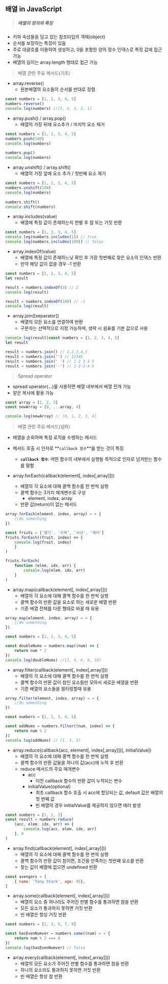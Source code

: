 ## 배열 in JavaScript

> ##### 배열의 정의와 특징

- 키와 속성들을 담고 있는 참조타입의 객체(object)
- 순서를 보장하는 특징이 있음
- 주로 대괄호를 이용하여 생성하고, 0을 포함한 양의 정수 인덱스로 특정 값에 접근 가능
- 배열의 길이는 array.length 형태로 접근 가능



> 배열 관련 주요 메서드(기초)

- array.reverse()
  - 원본배열의 요소들의 순서를 반대로 정렬

```javascript
const numbers = [1, 2, 3, 4, 5]
numbers.reverse()
console.log(numbers) //[5, 4, 3, 2, 1]
```



- array.push() / array.pop()
  - 배열의 가장 뒤에 요소추가 / 마지막 요소 제거

```javascript
const numbers = [1, 2, 3, 4, 5]
numbers.psuh(100)
console.log(numbers)
    
numbers.pop()
console.log(numbers)
```



- array.unshift() / array.shift()
  - 배열의 가장 앞에 요소 추가 / 첫번째 요소 제거

```javascript
const numbers = [1, 2, 3, 4, 5]
numbers.unshift(100)
console.log(numbers)
    
numbers.shift()
console.shift(numbers)
```



- array.includes(value)
  - 배열에 특정 값이 존재하는지 판별 후 참 또는 거짓 반환

```javascript
const numbers = [1, 2, 3, 4, 5]
console.log(numbers.includes(1)) // true
console.log(numbers.includes(100)) // false
```



- array.indexOf(value)
  - 배열에 특정 값이 존재하느닞 확인 후 가장 첫번째로 찾은 요소의 인덱스 반환
  - 만약 해당 값이 없을 경우 -1 반환

```javascript
const numbers = [1, 2, 3, 4, 5]
let result

result = numbers.indexOf(3) // 2
console.log(result)

result = numbers.indexOf(100) // -1
console.log(result)
```



- array.join([separator])
  - 배열의 모든 요소를 연결하여 반환
  - 구분자는 선택적으로 지정 가능하며, 생략 시 쉼표를 기본 값으로 사용



```javascript
console.log(result)const numbers = [1, 2, 3, 4, 5]
let result

result = numbers.join() // 1,2,3,4,5
result = numbers.join('') // 12345
result = numbers.join(' ') // 1 2 3 4 5 
result = numbers.join('-') // 1-2-3-4-5
```



> Spread operator

- spread operator(...)를 사용하면 배열 내부에서 배열 전개 가능
- 얕은 복사에 활용 가능

```javascript
const array = [1, 2, 3]
const newArray = [0, ...array, 4]

console.log(newArray) // [0, 1, 2, 3, 4]
```

 



> 배열 관련 주요 메서드(심화)

- 배열을 순회하며 특정 로직을 수행하는 메서드
- 메서드 호출 시 인자로 **`callback 함수`**를 받는 것이 특징
  - **`callback 함수`**: 어떤 함수의 내부에서 실행될 목적으로 인자로 넘겨받는 함수를 말함



- array.forEach(callback(element[, index[,array]]))
  - 배열의 각 요소에 대해 콜백 함수를 한 번씩 실행
  - 콜백 함수는 3가지 매개변수로 구성
    - element, index, array
  - 반환 값(return)이 없는 메서드

```javascript
array.forEach(element, index, array) = > {
	//do something
})

const friuts = ['딸기', '수박', '사과', '체리']
friuts.forEach((fruit, index) => {
    console.log(fruit, index)
	}
)

friuts.forEach(
	function (elem, idx, arr) {
        console.log(elem, idx, arr)
    }
)
```



- array.map(callback(element[, index[,array]]))
  - 배열의 각 요소에 대해 콜백 함수를 한 번씩 실행
  - 콜백 함수의 반환 값을 요소로 하는 새로운 배열 반환
  - 기존 배열 전체를 다른 형태로 바꿀 때 유용

```javascript
array.map(element, index, array) = > {
	//do something
})

const numbers = [1, 2, 3, 4, 5]

const doubleNums = numbers.map((num) => {
    return num * 2
})
console.log(doubleNums) //[2, 4, 6, 8, 10]
```



- array.filter(callback(element[, index[,array]]))
  - 배열의 각 요소에 대해 콜백 함수를 한 번씩 실행
  - 콜백 함수의 반환 값이 참인 요소들만 모아서 새로운 배열을 반환
  - 기존 배열의 요소들을 필터링할때 유용

```javascript
array.filter(element, index, array) = > {
	//do something
})

const numbers = [1, 2, 3, 4, 5]

const oddNums = numbers.filter((num, index) => {
    return num % 2
})
console.log(oddNums) // [1, 3, 5]
```



- array.reduce(callback(acc, element[, index[,array]])[, initialValue])
  - 배열의 각 요소에 대해 콜백 함수를 한 번씩 실행
  - 콜백 함수의 반환 값들을 하나의 값(acc)에 누적 후 반환
  - reduce 메서드의 주요 매개변수
    - acc
      - 이전 callback 함수의 반환 값이 누적되는 변수
    - initialValue(optional)
      - 최초 callback 함수 호출 시 acc에 할당되는 값, default 값은 배열의 첫 번째 값
      - 빈 배열의 경우 initialValue를 제공하지 않으면 에러 발생

```javascript
const numbers = [1, 2, 3]
const result = numbers.reduce(
	(acc, elem, idx, arr) => {
        console.log(acc, elem, idx, arr)
    }, 0
)
```



- array.find(callback(element[, index[,array]]))
  - 배열의 각 요소에 대해 콜백 함수를 한 번씩 실행
  - 콜백 함수의 반환 값이 참이면, 조건을 만족하는 첫번째 요소를 반환
  - 찾는 값이 배열에 없으면 undefined 반환

```javascript
const avengers = [
    { name: 'Tony Stark', age: 45},
]
```



- array.some(callback(element[, index[,array]]))
  - 배열의 요소 중 하나라도 주어진 판별 함수를 통과하면 참을 반환
  - 모든 요소가 통과하지 못하면 거짓 반환
  - 빈 배열은 항상 거짓 반환

```javascript
const numbers = [1, 3, 5, 7, 9]

const hasEvenNumver = numbers.some((num) = > {
    return num % 2 === 0
})
console.log(hasEvenNumver) // false
```





- array.every(callback(element[, index[,array]]))
  - 배열의 모든 요소가 주어진 판별 함수를 통과하면 참을 반환
  - 하나의 요소라도 통과하지 못하면 거짓 반환
  - 빈 배열은 항상 참 반환